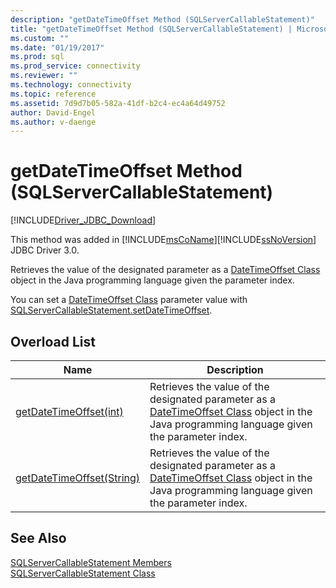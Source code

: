 ```yaml
---
description: "getDateTimeOffset Method (SQLServerCallableStatement)"
title: "getDateTimeOffset Method (SQLServerCallableStatement) | Microsoft Docs"
ms.custom: ""
ms.date: "01/19/2017"
ms.prod: sql
ms.prod_service: connectivity
ms.reviewer: ""
ms.technology: connectivity
ms.topic: reference
ms.assetid: 7d9d7b05-582a-41df-b2c4-ec4a64d49752
author: David-Engel
ms.author: v-daenge
---
```

# getDateTimeOffset Method (SQLServerCallableStatement)
[!INCLUDE[Driver_JDBC_Download](../../../includes/driver_jdbc_download.md)]

  This method was added in [!INCLUDE[msCoName](../../../includes/msconame_md.md)][!INCLUDE[ssNoVersion](../../../includes/ssnoversion-md.md)] JDBC Driver 3.0.  
  
 Retrieves the value of the designated parameter as a [DateTimeOffset Class](../../../connect/jdbc/reference/datetimeoffset-class.md) object in the Java programming language given the parameter index.  
  
 You can set a [DateTimeOffset Class](../../../connect/jdbc/reference/datetimeoffset-class.md) parameter value with [SQLServerCallableStatement.setDateTimeOffset](../../../connect/jdbc/reference/setdatetimeoffset-method-sqlservercallablestatement.md).  
  
## Overload List  
  
|Name|Description|  
|----------|-----------------|  
|[getDateTimeOffset(int)](../../../connect/jdbc/reference/getdatetimeoffset-method-int.md)|Retrieves the value of the designated parameter as a [DateTimeOffset Class](../../../connect/jdbc/reference/datetimeoffset-class.md) object in the Java programming language given the parameter index.|  
|[getDateTimeOffset(String)](../../../connect/jdbc/reference/getdatetimeoffset-method-string.md)|Retrieves the value of the designated parameter as a [DateTimeOffset Class](../../../connect/jdbc/reference/datetimeoffset-class.md) object in the Java programming language given the parameter index.|  
  
## See Also  
 [SQLServerCallableStatement Members](../../../connect/jdbc/reference/sqlservercallablestatement-members.md)   
 [SQLServerCallableStatement Class](../../../connect/jdbc/reference/sqlservercallablestatement-class.md)  
  
  
